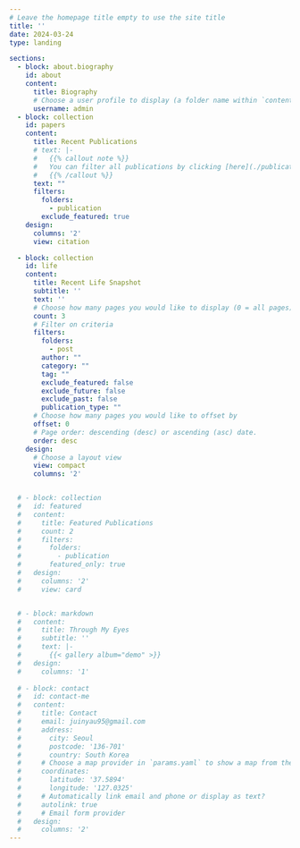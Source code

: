 ```yaml
---
# Leave the homepage title empty to use the site title
title: ''
date: 2024-03-24
type: landing

sections:
  - block: about.biography
    id: about
    content:
      title: Biography
      # Choose a user profile to display (a folder name within `content/authors/`)
      username: admin
  - block: collection
    id: papers
    content:
      title: Recent Publications
      # text: |-
      #   {{% callout note %}}
      #   You can filter all publications by clicking [here](./publication/).
      #   {{% /callout %}}
      text: ""
      filters:
        folders:
          - publication
        exclude_featured: true
    design:
      columns: '2'
      view: citation

  - block: collection
    id: life
    content:
      title: Recent Life Snapshot
      subtitle: ''
      text: ''
      # Choose how many pages you would like to display (0 = all pages)
      count: 3
      # Filter on criteria
      filters:
        folders:
          - post
        author: ""
        category: ""
        tag: ""
        exclude_featured: false
        exclude_future: false
        exclude_past: false
        publication_type: ""
      # Choose how many pages you would like to offset by
      offset: 0
      # Page order: descending (desc) or ascending (asc) date.
      order: desc
    design:
      # Choose a layout view
      view: compact
      columns: '2'


  # - block: collection
  #   id: featured
  #   content:
  #     title: Featured Publications
  #     count: 2
  #     filters:
  #       folders:
  #         - publication
  #       featured_only: true
  #   design:
  #     columns: '2'
  #     view: card


  # - block: markdown
  #   content:
  #     title: Through My Eyes 
  #     subtitle: ''
  #     text: |-
  #       {{< gallery album="demo" >}}
  #   design:
  #     columns: '1'
      
  # - block: contact
  #   id: contact-me
  #   content:
  #     title: Contact
  #     email: juinyau95@gmail.com
  #     address:
  #       city: Seoul
  #       postcode: '136-701'
  #       country: South Korea
  #     # Choose a map provider in `params.yaml` to show a map from these coordinates
  #     coordinates:
  #       latitude: '37.5894'
  #       longitude: '127.0325'  
  #     # Automatically link email and phone or display as text?
  #     autolink: true
  #     # Email form provider
  #   design:
  #     columns: '2'
---
```

